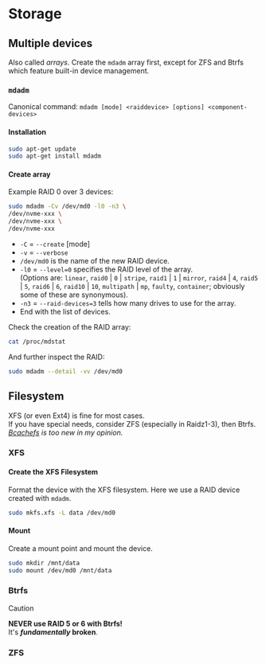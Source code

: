 # Storage



## Multiple devices

Also called *arrays*. Create the `mdadm` array first, except for ZFS and Btrfs which feature built-in device management.



### `mdadm`

Canonical command: `mdadm [mode] <raiddevice> [options] <component-devices>`

#### Installation

```bash
sudo apt-get update
sudo apt-get install mdadm
```

#### Create array

Example RAID 0 over 3 devices:

```bash
sudo mdadm -Cv /dev/md0 -l0 -n3 \
/dev/nvme-xxx \
/dev/nvme-xxx \
/dev/nvme-xxx
```

- `-C` = `--create` \[mode\]
- `-v` = `--verbose`
- `/dev/md0` is the name of the new RAID device.
- `-l0` = `--level=0` specifies the RAID level of the array.  
  (Options are: `linear`, `raid0` | `0` | `stripe`, `raid1` | `1` | `mirror`, `raid4` | `4`, `raid5` | `5`, `raid6` | `6`, `raid10` | `10`, `multipath` | `mp`, `faulty`, `container`; obviously some of these are synonymous).
- `-n3` = `--raid-devices=3` tells how many drives to use for the array.
- End with the list of devices.

Check the creation of the RAID array:

```bash
cat /proc/mdstat
```

And further inspect the RAID:

```bash
sudo mdadm --detail -vv /dev/md0
```



## Filesystem

XFS (or even Ext4) is fine for most cases.  
If you have special needs, consider ZFS (especially in Raidz1-3), then Btrfs.  
*[Bcachefs](https://bcachefs.org/) is too new in my opinion.*

### XFS

#### Create the XFS Filesystem

Format the device with the XFS filesystem. Here we use a RAID device created with `mdadm`.

```bash
sudo mkfs.xfs -L data /dev/md0
```

#### Mount

Create a mount point and mount the device.

```bash
sudo mkdir /mnt/data
sudo mount /dev/md0 /mnt/data
```













### Btrfs

> [!Caution]
> **NEVER use RAID 5 or 6 with Btrfs!**  
> It's ***fundamentally* broken**.








### ZFS





